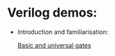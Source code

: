 # Verilog demos:
<ul>
  <li>Introduction and familiarisation:</li>
  
  <p><a href = "https://github.com/Flash500x/verilog_coding/blob/main/cask.v">
  Basic and universal gates</a></p>
  
</ul>
